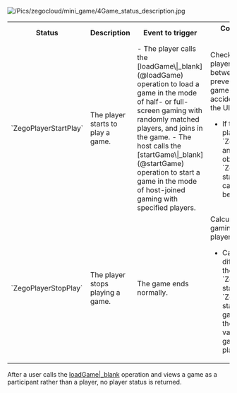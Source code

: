 

![/Pics/zegocloud/mini_game/4Game_status_description.jpg](//doc.oa.zego.im/Pics/zegocloud/mini_game/4Game_status_description.jpg)

<table>
  <colgroup>
    <col width="25%">
    <col width="15%">
    <col width="30%">
    <col width="30%">
  </colgroup>
<tbody><tr>
<th>Status</th>
<th>Description</th>
<th>Event to trigger</th>
<th>Common business scenario</th>
</tr>
<tr>
<td>`ZegoPlayerStartPlay`</td>
<td>The player starts to play a game.</td>
<td>- The player calls the [loadGame\|_blank](@loadGame) operation to load a game in the mode of half- or full-screen gaming with randomly matched players, and joins in the game. - The host calls the [startGame\|_blank](@startGame) operation to start a game in the mode of host-joined gaming with specified players.</td>
<td>Check whether the player can switch between pages. This prevents unexpected game pauses caused by accidental touches on the UI during gaming.<ul><li>If the status of the player is `ZegoPlayerStartPlay` and the SDK does not obtain the `ZegoPlayerStopPlay` status, the player cannot switch between pages.</li></ul></td>
</tr>
<tr>
<td>`ZegoPlayerStopPlay`</td>
<td>The player stops playing a game.</td>
<td>The game ends normally.</td>
<td>Calculate the total gaming period of the player.<ul><li>Calculate the time difference between the `ZegoPlayerStartPlay` status and the `ZegoPlayerStopPlay` status of multiple games and add up the values. The final value is the total gaming period of the player.</li></ul></td>
</tr>
</tbody></table>

<div class="mk-warning">

After a user calls the [loadGame\|_blank](@loadGame) operation and views a game as a participant rather than a player, no player status is returned.

</div>






